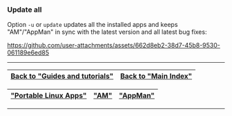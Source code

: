 ### Update all
Option `-u` or `update` updates all the installed apps and keeps "AM"/"AppMan" in sync with the latest version and all latest bug fixes:

https://github.com/user-attachments/assets/662d8eb2-38d7-45b8-9530-061189e6ed85

------------------------------------------------------------------------

| [Back to "Guides and tutorials"](../../README.md#guides-and-tutorials) | [Back to "Main Index"](../../README.md#main-index) |
| - | - |

| ["Portable Linux Apps"](https://portable-linux-apps.github.io/) | [ "AM" ](https://github.com/ivan-hc/AM) | [ "AppMan" ](https://github.com/ivan-hc/AppMan) |
| - | - | - |

------------------------------------------------------------------------